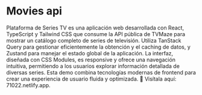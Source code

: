 # Movies api

Plataforma de Series TV es una aplicación web desarrollada con React, TypeScript y Tailwind CSS que consume la API pública de TVMaze para mostrar un catálogo completo de series de televisión. Utiliza TanStack Query para gestionar eficientemente la obtención y el caching de datos, y Zustand para manejar el estado global de la aplicación. La interfaz, diseñada con CSS Modules, es responsive y ofrece una navegación intuitiva, permitiendo a los usuarios explorar información detallada de diversas series. Esta demo combina tecnologías modernas de frontend para crear una experiencia de usuario fluida y optimizada. 🔗 Visítala aquí: 71022.netlify.app.
